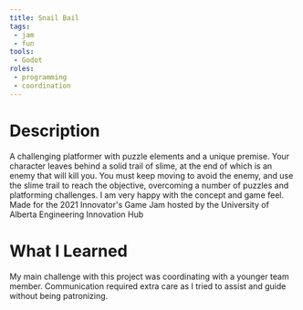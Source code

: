 ```yaml
---
title: Snail Bail
tags:
 - jam
 - fun
tools:
 - Godot
roles:
 - programming
 - coordination
---
```


# Description
A challenging platformer with puzzle elements and a unique premise. Your character leaves behind a solid trail of slime, at the end of which is an enemy that will kill you. You must keep moving to avoid the enemy, and use the slime trail to reach the objective, overcoming a number of puzzles and platforming challenges. I am very happy with the concept and game feel. Made for the 2021 Innovator's Game Jam hosted by the University of Alberta Engineering Innovation Hub

# What I Learned
My main challenge with this project was coordinating with a younger team member. Communication required extra care as I tried to assist and guide without being patronizing.